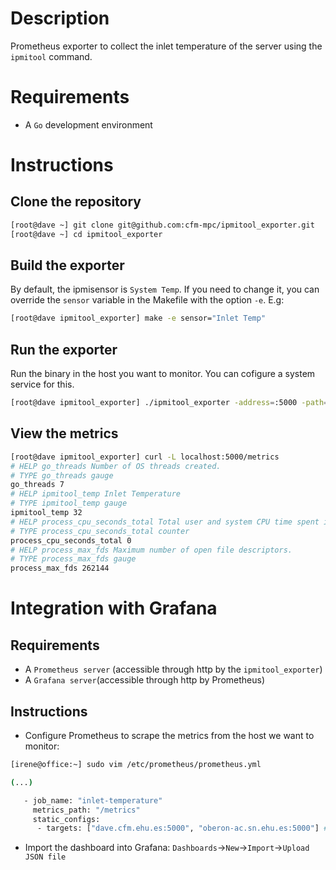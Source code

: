 # Description

Prometheus exporter to collect the inlet temperature of the server using the `ipmitool` command.

# Requirements

- A `Go` development environment

# Instructions

## Clone the repository

```bash
[root@dave ~] git clone git@github.com:cfm-mpc/ipmitool_exporter.git
[root@dave ~] cd ipmitool_exporter
```

## Build the exporter

By default, the ipmisensor is `System Temp`. If you need to change it, you can override the `sensor` variable in the Makefile with the option `-e`. E.g: 

```bash
[root@dave ipmitool_exporter] make -e sensor="Inlet Temp" 
```

## Run the exporter

Run the binary in the host you want to monitor. You can cofigure a system service for this. 

```bash
[root@dave ipmitool_exporter] ./ipmitool_exporter -address=:5000 -path=/metrics
```

## View the metrics

```bash
[root@dave ipmitool_exporter] curl -L localhost:5000/metrics
# HELP go_threads Number of OS threads created.
# TYPE go_threads gauge
go_threads 7
# HELP ipmitool_temp Inlet Temperature
# TYPE ipmitool_temp gauge
ipmitool_temp 32
# HELP process_cpu_seconds_total Total user and system CPU time spent in seconds.
# TYPE process_cpu_seconds_total counter
process_cpu_seconds_total 0
# HELP process_max_fds Maximum number of open file descriptors.
# TYPE process_max_fds gauge
process_max_fds 262144
```

# Integration with Grafana

## Requirements

- A `Prometheus server` (accessible through http by the `ipmitool_exporter`)
- A `Grafana server`(accessible through http by Prometheus)

## Instructions

- Configure Prometheus to scrape the metrics from the host we want to monitor:
```bash
[irene@office:~] sudo vim /etc/prometheus/prometheus.yml

(...)

   - job_name: "inlet-temperature"
     metrics_path: "/metrics"
     static_configs:
      - targets: ["dave.cfm.ehu.es:5000", "oberon-ac.sn.ehu.es:5000"] # ipmitool exporter
```

- Import the dashboard into Grafana:
`Dashboards`->`New`->`Import`->`Upload JSON file`
